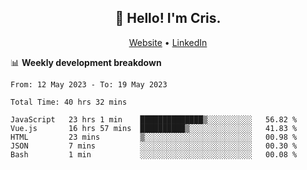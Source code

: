 
<h2 align="center">👋 Hello! I'm Cris.</h2>
<p align="center">
  <a href="https://www.criscunas.dev">Website</a> •
  <a href="https://www.linkedin.com/in/cristophercunas/">LinkedIn</a> 
</p>


📊 **Weekly development breakdown**
<!--START_SECTION:waka-->

```text
From: 12 May 2023 - To: 19 May 2023

Total Time: 40 hrs 32 mins

JavaScript   23 hrs 1 min    ██████████████▒░░░░░░░░░░   56.82 %
Vue.js       16 hrs 57 mins  ██████████▒░░░░░░░░░░░░░░   41.83 %
HTML         23 mins         ▒░░░░░░░░░░░░░░░░░░░░░░░░   00.98 %
JSON         7 mins          ░░░░░░░░░░░░░░░░░░░░░░░░░   00.30 %
Bash         1 min           ░░░░░░░░░░░░░░░░░░░░░░░░░   00.08 %
```

<!--END_SECTION:waka-->
